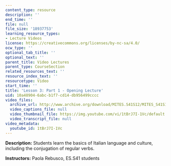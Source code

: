 ```yaml
---
content_type: resource
description: ''
end_time: ''
file: null
file_size: '18937753'
learning_resource_types:
- Lecture Videos
license: https://creativecommons.org/licenses/by-nc-sa/4.0/
ocw_type: ''
optional_tab_title: ''
optional_text: ''
parent_title: Video Lectures
parent_type: CourseSection
related_resources_text: ''
resource_index_text: ''
resourcetype: Video
start_time: ''
title: 'Lesson 3: Part 1 - Opening Lecture'
uid: 10a48904-6abc-b1f7-cd14-db956499cccc
video_files:
  archive_url: http://www.archive.org/download/MITES.S41S12/MITES_S41S12_Lesson3_Part1_300k.mp4
  video_captions_file: null
  video_thumbnail_file: https://img.youtube.com/vi/1tBrJ7I-1Vc/default.jpg
  video_transcript_file: null
video_metadata:
  youtube_id: 1tBrJ7I-1Vc
---
```


**Description:** Students learn the basics of Italian language and culture, including the conjugation of regular verbs.

**Instructors:** Paola Rebusco, ES.S41 students

